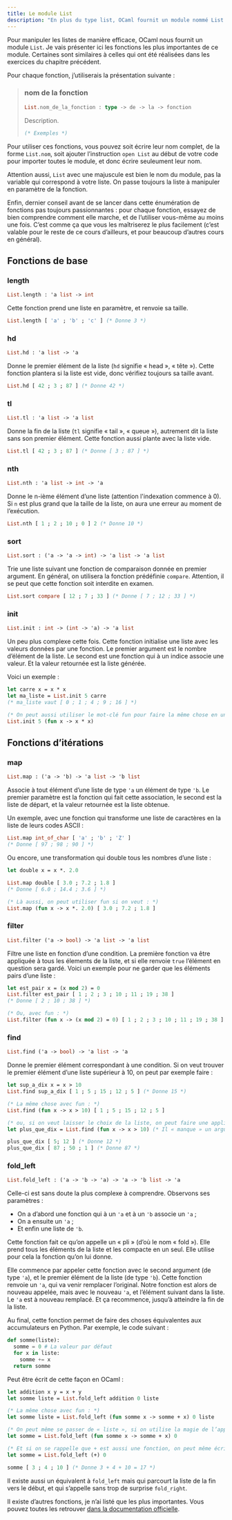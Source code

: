 ```yaml
---
title: Le module List
description: "En plus du type list, OCaml fournit un module nommé List pour manipuler de manière efficace des séries de données."
---
```


Pour manipuler les listes de manière efficace, OCaml nous fournit un module `List`.
Je vais présenter ici les fonctions les plus importantes de ce module. Certaines sont similaires à celles qui ont été réalisées
dans les exercices du chapitre précédent.

Pour chaque fonction, j’utiliserais la présentation suivante :

> ### nom de la fonction
>
> ```ocaml
> List.nom_de_la_fonction : type -> de -> la -> fonction
> ```
>
> Description.
>
> ```ocaml
> (* Exemples *)
> ```

Pour utiliser ces fonctions, vous pouvez soit écrire leur nom complet, de la forme
`List.nom`, soit ajouter l’instruction `open List` au début de votre code pour importer
toutes le module, et donc écrire seuleument leur nom.

Attention aussi, `List` avec une majuscule est bien le nom du module, pas la variable
qui correspond à votre liste. On passe toujours la liste à manipuler en paramètre de la fonction.

Enfin, dernier conseil avant de se lancer dans cette énumération de fonctions pas toujours passionnantes :
pour chaque fonction, essayez de bien comprendre comment elle marche, et de l’utiliser vous-même au moins une fois.
C’est comme ça que vous les maîtriserez le plus facilement (c’est valable pour le reste de ce cours d’ailleurs, et pour
beaucoup d’autres cours en général).

## Fonctions de base

### length

```ocaml
List.length : 'a list -> int
```

Cette fonction prend une liste en paramètre, et renvoie sa taille.

```ocaml
List.length [ 'a' ; 'b' ; 'c' ] (* Donne 3 *)
```

### hd

```ocaml
List.hd : 'a list -> 'a
```

Donne le premier élément de la liste (`hd` signifie « head », « tête »). Cette fonction plantera si
la liste est vide, donc vérifiez toujours sa taille avant.

```ocaml
List.hd [ 42 ; 3 ; 87 ] (* Donne 42 *)
```

### tl

```ocaml
List.tl : 'a list -> 'a list
```

Donne la fin de la liste (`tl` signifie « tail », « queue »), autrement dit la liste sans son premier élément.
Cette fonction aussi plante avec la liste vide.

```ocaml
List.tl [ 42 ; 3 ; 87 ] (* Donne [ 3 ; 87 ] *)
```

### nth

```ocaml
List.nth : 'a list -> int -> 'a
```

Donne le n-ième élément d’une liste (attention l'indexation commence à 0). Si `n` est plus grand que la taille de la liste, on aura une erreur au moment
de l’exécution.

```ocaml
List.nth [ 1 ; 2 ; 10 ; 0 ] 2 (* Donne 10 *)
```

### sort

```ocaml
List.sort : ('a -> 'a -> int) -> 'a list -> 'a list
```

Trie une liste suivant une fonction de comparaison donnée en premier argument. En général, on utilisera la fonction
prédéfinie `compare`. Attention, il se peut que cette fonction soit interdite en examen.

```ocaml
List.sort compare [ 12 ; 7 ; 33 ] (* Donne [ 7 ; 12 ; 33 ] *)
```

### init

```ocaml
List.init : int -> (int -> 'a) -> 'a list
```

Un peu plus complexe cette fois. Cette fonction initialise une liste avec les valeurs données par une fonction.
Le premier argument est le nombre d’élément de la liste.
Le second est une fonction qui à un indice associe une valeur. Et la valeur retournée est la liste générée.

Voici un exemple :

```ocaml
let carre x = x * x
let ma_liste = List.init 5 carre
(* ma_liste vaut [ 0 ; 1 ; 4 ; 9 ; 16 ] *)

(* On peut aussi utiliser le mot-clé fun pour faire la même chose en une seule ligne *)
List.init 5 (fun x -> x * x)
```

## Fonctions d’itérations

### map

```ocaml
List.map : ('a -> 'b) -> 'a list -> 'b list
```

Associe à tout élément d’une liste de type `'a` un élément de type `'b`.
Le premier paramètre est la fonction qui fait cette association, le second est la liste de départ,
et la valeur retournée est la liste obtenue.

Un exemple, avec une fonction qui transforme une liste de caractères en la liste de leurs codes ASCII :

```ocaml
List.map int_of_char [ 'a' ; 'b' ; 'Z' ]
(* Donne [ 97 ; 98 ; 90 ] *)
```

Ou encore, une transformation qui double tous les nombres d’une liste :

```ocaml
let double x = x *. 2.0

List.map double [ 3.0 ; 7.2 ; 1.8 ]
(* Donne [ 6.0 ; 14.4 ; 3.6 ] *)

(* Là aussi, on peut utiliser fun si on veut : *)
List.map (fun x -> x *. 2.0) [ 3.0 ; 7.2 ; 1.8 ]
```

### filter

```ocaml
List.filter ('a -> bool) -> 'a list -> 'a list
```

Filtre une liste en fonction d’une condition. La première fonction va être appliquée à tous les élements
de la liste, et si elle renvoie `true` l’élément en question sera gardé. Voici un exemple pour ne garder que
les éléments pairs d’une liste :

```ocaml
let est_pair x = (x mod 2) = 0
List.filter est_pair [ 1 ; 2 ; 3 ; 10 ; 11 ; 19 ; 38 ]
(* Donne [ 2 ; 10 ; 38 ] *)

(* Ou, avec fun : *)
List.filter (fun x -> (x mod 2) = 0) [ 1 ; 2 ; 3 ; 10 ; 11 ; 19 ; 38 ]
```

### find

```ocaml
List.find ('a -> bool) -> 'a list -> 'a
```

Donne le premier élément correspondant à une condition. Si on veut trouver le premier élément d’une
liste supérieur à 10, on peut par exemple faire :

```ocaml
let sup_a_dix x = x > 10
List.find sup_a_dix [ 1 ; 5 ; 15 ; 12 ; 5 ] (* Donne 15 *)

(* La même chose avec fun : *)
List.find (fun x -> x > 10) [ 1 ; 5 ; 15 ; 12 ; 5 ]

(* ou, si on veut laisser le choix de la liste, on peut faire une application partielle : *)
let plus_que_dix = List.find (fun x -> x > 10) (* Il « manque » un argument à List.find *)

plus_que_dix [ 5; 12 ] (* Donne 12 *)
plus_que_dix [ 87 ; 50 ; 1 ] (* Donne 87 *)
```

### fold_left

```ocaml
List.fold_left : ('a -> 'b -> 'a) -> 'a -> 'b list -> 'a
```

Celle-ci est sans doute la plus complexe à comprendre. Observons ses paramètres :

- On a d’abord une fonction qui à un `'a` et à un `'b` associe un `'a` ;
- On a ensuite un `'a` ;
- Et enfin une liste de `'b`.

Cette fonction fait ce qu’on appelle un « pli » (d’où le nom « fold »). Elle prend tous les éléments de la
liste et les compacte en un seul. Elle utilise pour cela la fonction qu’on lui donne.

Elle commence par appeler cette fonction avec le second argument (de type `'a`), et le premier élément de la liste
(de type `'b`). Cette fonction renvoie un `'a`, qui va venir remplacer l’original. Notre fonction est alors de nouveau
appelée, mais avec le nouveau `'a`, et l’élément suivant dans la liste. Le `'a` est à nouveau remplacé. Et ça recommence,
jusqu’à atteindre la fin de la liste.

Au final, cette fonction permet de faire des choses équivalentes aux accumulateurs en Python. Par exemple, le code suivant :

```python
def somme(liste):
  somme = 0 # La valeur par défaut
  for x in liste:
    somme += x
  return somme
```

Peut être écrit de cette façon en OCaml :

```ocaml
let addition x y = x + y
let somme liste = List.fold_left addition 0 liste

(* La même chose avec fun : *)
let somme liste = List.fold_left (fun somme x -> somme + x) 0 liste

(* On peut même se passer de « liste », si on utilise la magie de l’application partielle : *)
let somme = List.fold_left (fun somme x -> somme + x) 0

(* Et si on se rappelle que + est aussi une fonction, on peut même écrire directement : *)
let somme = List.fold_left (+) 0

somme [ 3 ; 4 ; 10 ] (* Donne 3 + 4 + 10 = 17 *)
```

Il existe aussi un équivalent à `fold_left` mais qui parcourt la liste de la fin vers le début, et qui s’appelle sans trop de surprise `fold_right`.

Il existe d’autres fonctions, je n’ai listé que les plus importantes. Vous pouvez toutes
les retrouver [dans la documentation officielle](https://caml.inria.fr/pub/docs/manual-ocaml/libref/List.html).
